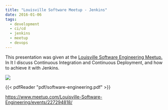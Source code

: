 ```yaml
---
title: "Louisville Software Meetup - Jenkins"
date: 2016-01-06
tags:
  - development
  - ci/cd
  - jenkins
  - meetup
  - devops
---
```


This presentation was given at the [Louisville Software Engineering Meetup.](https://www.meetup.com/Louisville-Software-Engineering/) In It I discuss Continuous Integration and 
Continuous Deployment, and how to achieve it with Jenkins.

![](img/jenkins.png)

{{< pdfReader "pdf/software-engineering.pdf" >}}

https://www.meetup.com/Louisville-Software-Engineering/events/227294818/